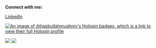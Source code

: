 **Connect with me:**

<a href="https://www.linkedin.com/in/hasbullah-mughniy">
LinkedIn
</a>

[![An image of @hasbullahmughniy's Holopin badges, which is a link to view their full Holopin profile](https://holopin.me/hasbullahmughniy)](https://holopin.io/@hasbullahmughniy)  

<img src="https://github-readme-stats.vercel.app/api?username=hasbullah-mughniy&show_icons=true&theme=algolia&hide_border=true&count_private=true&line_height=27"/>

<img src="https://github-readme-stats.vercel.app/api/top-langs/?username=hasbullah-mughniy&theme=algolia&hide_border=true&langs_count=5&count_private=true&hide=blade,scss,css&exclude_repo=badaso"/>
